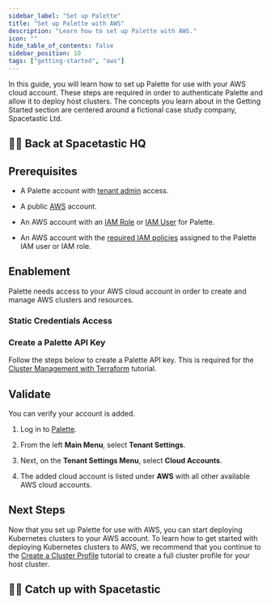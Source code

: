 ```yaml
---
sidebar_label: "Set up Palette"
title: "Set up Palette with AWS"
description: "Learn how to set up Palette with AWS."
icon: ""
hide_table_of_contents: false
sidebar_position: 10
tags: ["getting-started", "aws"]
---
```


In this guide, you will learn how to set up Palette for use with your AWS cloud account. These steps are required in
order to authenticate Palette and allow it to deploy host clusters. The concepts you learn about in the Getting Started
section are centered around a fictional case study company, Spacetastic Ltd.

## 🧑‍🚀 Back at Spacetastic HQ

<PartialsComponent category="getting-started" name="spacetastic-setup-intro" />

## Prerequisites

- A Palette account with [tenant admin](../../tenant-settings/tenant-settings.md) access.

- A public [AWS](https://aws.amazon.com/premiumsupport/knowledge-center/create-and-activate-aws-account) account.

- An AWS account with an [IAM Role](https://docs.aws.amazon.com/IAM/latest/UserGuide/id_roles_create_for-user.html) or [IAM User](https://docs.aws.amazon.com/IAM/latest/UserGuide/id_users_create.html) for Palette.

- An AWS account with the [required IAM policies](../../clusters/public-cloud/aws/required-iam-policies.md) assigned to the Palette IAM user or IAM role.

## Enablement

Palette needs access to your AWS cloud account in order to create and manage AWS clusters and resources.

### Static Credentials Access

<PartialsComponent category="palette-setup" name="aws-static-credentials" />

### Create a Palette API Key

Follow the steps below to create a Palette API key. This is required for the
[Cluster Management with Terraform](./deploy-manage-k8s-cluster-tf.md) tutorial.

<PartialsComponent category="palette-setup" name="create-tenant-api-key" />

## Validate

You can verify your account is added.

1. Log in to [Palette](https://console.spectrocloud.com).

2. From the left **Main Menu**, select **Tenant Settings**.

3. Next, on the **Tenant Settings Menu**, select **Cloud Accounts**.

4. The added cloud account is listed under **AWS** with all other available AWS cloud accounts.

## Next Steps

Now that you set up Palette for use with AWS, you can start deploying Kubernetes clusters to your AWS account. To learn
how to get started with deploying Kubernetes clusters to AWS, we recommend that you continue to the
[Create a Cluster Profile](./create-cluster-profile.md) tutorial to create a full cluster profile for your host cluster.

## 🧑‍🚀 Catch up with Spacetastic

<PartialsComponent category="getting-started" name="spacetastic-setup-end" />
